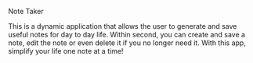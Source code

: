 Note Taker


This is a dynamic application that allows the user to generate and save useful notes for day to day life. Within second, you can create and save a note, edit the note or even delete it if you no longer need it. With this app, simplify your life one note at a time!